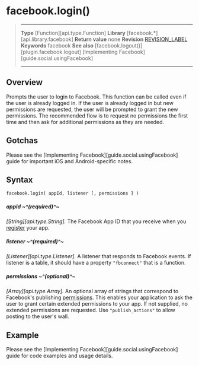 # facebook.login()

> --------------------- ------------------------------------------------------------------------------------------
> __Type__              [Function][api.type.Function]
> __Library__           [facebook.*][api.library.facebook]
> __Return value__      none
> __Revision__          [REVISION_LABEL](REVISION_URL)
> __Keywords__          facebook
> __See also__          [facebook.logout()][plugin.facebook.logout]
>						[Implementing Facebook][guide.social.usingFacebook]
> --------------------- ------------------------------------------------------------------------------------------


## Overview

Prompts the user to login to Facebook. This function can be called even if the user is already logged in. If the user is already logged in but new permissions are requested, the user will be prompted to grant the new permissions. The recommended flow is to request no permissions the first time and then ask for additional permissions as they are needed.


## Gotchas

Please see the [Implementing Facebook][guide.social.usingFacebook] guide for important iOS and <nobr>Android-specific</nobr> notes.


## Syntax

	facebook.login( appId, listener [, permissions ] )

##### appId ~^(required)^~
_[String][api.type.String]._ The Facebook App ID that you receive when you [register](https://developers.facebook.com/apps) your app.

##### listener ~^(required)^~
_[Listener][api.type.Listener]._ A listener that responds to Facebook events. If listener is a table, it should have a property `"fbconnect"` that is a function.

##### permissions ~^(optional)^~
_[Array][api.type.Array]._ An optional array of strings that correspond to Facebook's publishing [permissions](http://developers.facebook.com/docs/authentication/permissions). This enables your application to ask the user to grant certain extended permissions to your app. If not supplied, no extended permissions are requested. Use `"publish_actions"` to allow posting to the user's wall.


## Example

Please see the [Implementing Facebook][guide.social.usingFacebook] guide for code examples and usage details.